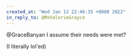```yaml
---
created_at: "Wed Jan 12 22:46:35 +0000 2022"
in_reply_to: @MxValorieGrayce
---
```


@GraceBanyan I assume their needs were met?

(I literally lol'ed)
